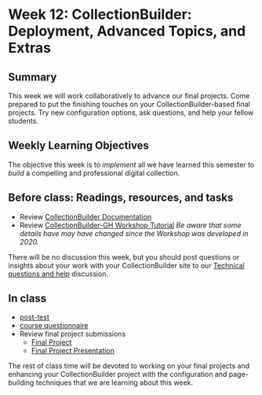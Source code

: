 # Week 12: CollectionBuilder: Deployment, Advanced Topics, and Extras

## Summary

This week we will work collaboratively to advance our final projects. Come prepared to put the finishing touches on your CollectionBuilder-based final projects. Try new configuration options, ask questions, and help your fellow students.

## Weekly Learning Objectives

The objective this week is to _implement_ all we have learned this semester to _build_ a compelling and professional digital collection.

## Before class: Readings, resources, and tasks

- Review [CollectionBuilder Documentation](https://collectionbuilder.github.io/cb-docs/)
- Review [CollectionBuilder-GH Workshop Tutorial](https://collectionbuilder.github.io/workshop/gh/) _Be aware that some details have may have changed since the Workshop was developed in 2020._
	
There will be no discussion this week, but you should post questions or insights about your work with your CollectionBuilder site to our [Technical questions and  help](https://github.com/jawalsh/z652-Digital-Libraries/discussions/9) discussion. 
 
## In class
- [post-test](https://iu.instructure.com/courses/2084986/quizzes/3775901)
- [course questionnaire](https://iu.instructure.com/courses/2084986/external_tools/207560)
- Review final project submissions
	- [Final Project](https://iu.instructure.com/courses/2084986/assignments/14220071)
	- [Final Project Presentation](https://iu.instructure.com/courses/2084986/discussion_topics/12239817)

The rest of class time will be devoted to working on your final projects and enhancing your CollectionBuilder project with the configuration and page-building techniques that we are learning about this week.